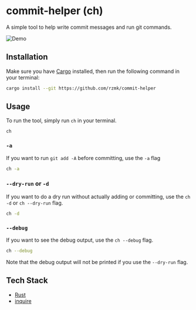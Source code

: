 # commit-helper (ch)

A simple tool to help write commit messages and run git commands.

![Demo](demo.gif)

## Installation

Make sure you have [Cargo](https://doc.rust-lang.org/cargo/getting-started/installation.html) installed, then run the following command in your terminal:

```bash
cargo install --git https://github.com/rzmk/commit-helper
```

## Usage

To run the tool, simply run `ch` in your terminal.

```bash
ch
```

### `-a`

If you want to run `git add -A` before committing, use the `-a` flag

```bash
ch -a
```

### `--dry-run` or `-d`

If you want to do a dry run without actually adding or committing, use the `ch -d` or `ch --dry-run` flag.

```bash
ch -d
```

### `--debug`

If you want to see the debug output, use the `ch --debug` flag.

```bash
ch --debug
```

Note that the debug output will not be printed if you use the `--dry-run` flag.

## Tech Stack

-   [Rust](https://www.rust-lang.org/)
-   [inquire](https://github.com/mikaelmello/inquire)
